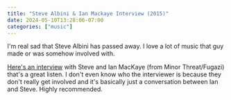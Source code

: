 ```yaml
---
title: "Steve Albini & Ian Mackaye Interview (2015)"
date: 2024-05-10T13:28:06-07:00
categories: ["music"]
---
```


I'm real sad that Steve Albini has passed away. I love a lot of music that guy made or was somehow involved with.

[Here's an interview](https://www.youtube.com/watch?v=fPMNY3roo_Y) with Steve and Ian MacKaye (from Minor Threat/Fugazi) that's a great listen. I don't even know who the interviewer is because they don't really get involved and it's basically just a conversation between Ian and Steve. Highly recommended.
